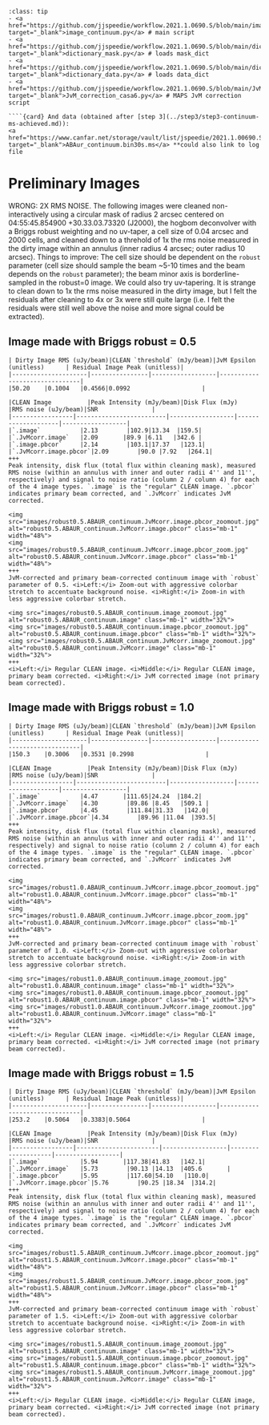 `````{admonition} The tasks in this chapter use the following scripts:
:class: tip
- <a href="https://github.com/jjspeedie/workflow.2021.1.0690.S/blob/main/image_continuum.py" target="_blank">image_continuum.py</a> # main script
- <a href="https://github.com/jjspeedie/workflow.2021.1.0690.S/blob/main/dictionary_mask.py" target="_blank">dictionary_mask.py</a> # loads mask_dict
- <a href="https://github.com/jjspeedie/workflow.2021.1.0690.S/blob/main/dictionary_data.py" target="_blank">dictionary_data.py</a> # loads data_dict
- <a href="https://github.com/jjspeedie/workflow.2021.1.0690.S/blob/main/JvM_correction_casa6.py" target="_blank">JvM_correction_casa6.py</a> # MAPS JvM correction script

````{card} And data (obtained after [step 3](../step3/step3-continuum-ms-achieved.md)):
<a href="https://www.canfar.net/storage/vault/list/jspeedie/2021.1.00690.S/private/measurement_sets" target="_blank">ABAur_continuum.bin30s.ms</a> **could also link to log file
`````

# Preliminary Images

WRONG: 2X RMS NOISE. The following images were cleaned non-interactively using a circular mask of radius 2 arcsec centered on 04:55:45.854900 +30.33.03.73320 (J2000), the hogbom deconvolver with a Briggs robust weighting and no uv-taper, a cell size of 0.04 arcsec and 2000 cells, and cleaned down to a threhold of 1x the rms noise measured in the dirty image within an annulus (inner radius 4 arcsec; outer radius 10 arcsec).
Things to improve: The cell size should be dependent on the `robust` parameter (cell size should sample the beam ~5-10 times and the beam depends on the `robust` parameter); the beam minor axis is borderline-sampled in the robust=0 image. We could also try uv-tapering. It is strange to clean down to 1x the rms noise measured in the dirty image, but I felt the residuals after cleaning to 4x or 3x were still quite large (i.e. I felt the residuals were still well above the noise and more signal could be extracted).


## Image made with Briggs robust = 0.5

````{card} Key values in imaging process
| Dirty Image RMS (uJy/beam)|CLEAN `threshold` (mJy/beam)|JvM Epsilon (unitless)      | Residual Image Peak (unitless)|
|---------------------|----------------|------------------|-------------------------------|
|50.20    |0.1004   |0.4566|0.0992                    |
````

````{card} Properties of the resulting images
|CLEAN Image          |Peak Intensity (mJy/beam)|Disk Flux (mJy)   |RMS noise (uJy/beam)|SNR               |
|-----------------|-------------------------|------------------|--------------------|------------------|
|`.image`           |2.13        |102.9|13.34  |159.5|
|`.JvMcorr.image`   |2.09       |89.9 |6.11   |342.6 |
|`.image.pbcor`     |2.14        |103.1|17.37   |123.1|
|`.JvMcorr.image.pbcor`|2.09        |90.0 |7.92   |264.1|
+++
Peak intensity, disk flux (total flux within cleaning mask), measured RMS noise (within an annulus with inner and outer radii 4'' and 11'', respectively) and signal to noise ratio (column 2 / column 4) for each of the 4 image types. `.image` is the "regular" CLEAN image. `.pbcor` indicates primary beam corrected, and `.JvMcorr` indicates JvM corrected.
````

````{card}
<img src="images/robust0.5.ABAUR_continuum.JvMcorr.image.pbcor_zoomout.jpg" alt="robust0.5.ABAUR_continuum.JvMcorr.image.pbcor" class="mb-1" width="48%">
<img src="images/robust0.5.ABAUR_continuum.JvMcorr.image.pbcor_zoom.jpg" alt="robust0.5.ABAUR_continuum.JvMcorr.image.pbcor" class="mb-1" width="48%">
+++
JvM-corrected and primary beam-corrected continuum image with `robust` parameter of 0.5. <i>Left:</i> Zoom-out with aggressive colorbar stretch to accentuate background noise. <i>Right:</i> Zoom-in with less aggressive colorbar stretch.
````


````{card}
<img src="images/robust0.5.ABAUR_continuum.image_zoomout.jpg" alt="robust0.5.ABAUR_continuum.image" class="mb-1" width="32%">
<img src="images/robust0.5.ABAUR_continuum.image.pbcor_zoomout.jpg" alt="robust0.5.ABAUR_continuum.image.pbcor" class="mb-1" width="32%">
<img src="images/robust0.5.ABAUR_continuum.JvMcorr.image_zoomout.jpg" alt="robust0.5.ABAUR_continuum.JvMcorr.image" class="mb-1" width="32%">
+++
<i>Left:</i> Regular CLEAN image. <i>Middle:</i> Regular CLEAN image, primary beam corrected. <i>Right:</i> JvM corrected image (not primary beam corrected).
````

## Image made with Briggs robust = 1.0

````{card} Key values in imaging process
| Dirty Image RMS (uJy/beam)|CLEAN `threshold` (mJy/beam)|JvM Epsilon (unitless)      | Residual Image Peak (unitless)|
|---------------------|----------------|------------------|-------------------------------|
|150.3    |0.3006   |0.3531 |0.2998                    |
````


````{card} Properties of the resulting images
|CLEAN Image          |Peak Intensity (mJy/beam)|Disk Flux (mJy)   |RMS noise (uJy/beam)|SNR               |
|-----------------|-------------------------|------------------|--------------------|------------------|
|`.image`           |4.47       |111.65|24.24  |184.2|
|`.JvMcorr.image`   |4.30        |89.86 |8.45   |509.1 |
|`.image.pbcor`     |4.45        |111.84|31.33   |142.0|
|`.JvMcorr.image.pbcor`|4.34        |89.96 |11.04  |393.5|
+++
Peak intensity, disk flux (total flux within cleaning mask), measured RMS noise (within an annulus with inner and outer radii 4'' and 11'', respectively) and signal to noise ratio (column 2 / column 4) for each of the 4 image types. `.image` is the "regular" CLEAN image. `.pbcor` indicates primary beam corrected, and `.JvMcorr` indicates JvM corrected.
````

````{card}
<img src="images/robust1.0.ABAUR_continuum.JvMcorr.image.pbcor_zoomout.jpg" alt="robust1.0.ABAUR_continuum.JvMcorr.image.pbcor" class="mb-1" width="48%">
<img src="images/robust1.0.ABAUR_continuum.JvMcorr.image.pbcor_zoom.jpg" alt="robust1.0.ABAUR_continuum.JvMcorr.image.pbcor" class="mb-1" width="48%">
+++
JvM-corrected and primary beam-corrected continuum image with `robust` parameter of 1.0. <i>Left:</i> Zoom-out with aggressive colorbar stretch to accentuate background noise. <i>Right:</i> Zoom-in with less aggressive colorbar stretch.
````


````{card}
<img src="images/robust1.0.ABAUR_continuum.image_zoomout.jpg" alt="robust1.0.ABAUR_continuum.image" class="mb-1" width="32%">
<img src="images/robust1.0.ABAUR_continuum.image.pbcor_zoomout.jpg" alt="robust1.0.ABAUR_continuum.image.pbcor" class="mb-1" width="32%">
<img src="images/robust1.0.ABAUR_continuum.JvMcorr.image_zoomout.jpg" alt="robust1.0.ABAUR_continuum.JvMcorr.image" class="mb-1" width="32%">
+++
<i>Left:</i> Regular CLEAN image. <i>Middle:</i> Regular CLEAN image, primary beam corrected. <i>Right:</i> JvM corrected image (not primary beam corrected).
````

## Image made with Briggs robust = 1.5

````{card} Key values in imaging process
| Dirty Image RMS (uJy/beam)|CLEAN `threshold` (mJy/beam)|JvM Epsilon (unitless)      | Residual Image Peak (unitless)|
|---------------------|----------------|------------------|-------------------------------|
|253.2    |0.5064   |0.3383|0.5064                    |
````


````{card} Properties of the resulting images
|CLEAN Image          |Peak Intensity (mJy/beam)|Disk Flux (mJy)   |RMS noise (uJy/beam)|SNR               |
|-----------------|-----------------------|------------------|--------------------|------------------|
|`.image`           |5.94       |117.38|41.83   |142.1|
|`.JvMcorr.image`   |5.73        |90.13 |14.13  |405.6       |
|`.image.pbcor`     |5.95        |117.60|54.10   |110.0|
|`.JvMcorr.image.pbcor`|5.76        |90.25 |18.34  |314.2|
+++
Peak intensity, disk flux (total flux within cleaning mask), measured RMS noise (within an annulus with inner and outer radii 4'' and 11'', respectively) and signal to noise ratio (column 2 / column 4) for each of the 4 image types. `.image` is the "regular" CLEAN image. `.pbcor` indicates primary beam corrected, and `.JvMcorr` indicates JvM corrected.
````

````{card}
<img src="images/robust1.5.ABAUR_continuum.JvMcorr.image.pbcor_zoomout.jpg" alt="robust1.5.ABAUR_continuum.JvMcorr.image.pbcor" class="mb-1" width="48%">
<img src="images/robust1.5.ABAUR_continuum.JvMcorr.image.pbcor_zoom.jpg" alt="robust1.5.ABAUR_continuum.JvMcorr.image.pbcor" class="mb-1" width="48%">
+++
JvM-corrected and primary beam-corrected continuum image with `robust` parameter of 1.5. <i>Left:</i> Zoom-out with aggressive colorbar stretch to accentuate background noise. <i>Right:</i> Zoom-in with less aggressive colorbar stretch.
````


````{card}
<img src="images/robust1.5.ABAUR_continuum.image_zoomout.jpg" alt="robust1.5.ABAUR_continuum.image" class="mb-1" width="32%">
<img src="images/robust1.5.ABAUR_continuum.image.pbcor_zoomout.jpg" alt="robust1.5.ABAUR_continuum.image.pbcor" class="mb-1" width="32%">
<img src="images/robust1.5.ABAUR_continuum.JvMcorr.image_zoomout.jpg" alt="robust1.5.ABAUR_continuum.JvMcorr.image" class="mb-1" width="32%">
+++
<i>Left:</i> Regular CLEAN image. <i>Middle:</i> Regular CLEAN image, primary beam corrected. <i>Right:</i> JvM corrected image (not primary beam corrected).
````










#
